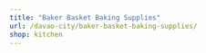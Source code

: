 ```yaml
---
title: "Baker Basket Baking Supplies"
url: /davao-city/baker-basket-baking-supplies/
shop: kitchen
---
```


